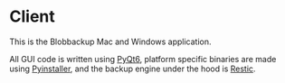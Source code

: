 # Client

This is the Blobbackup Mac and Windows application.

All GUI code is written using [PyQt6](https://www.riverbankcomputing.com/software/pyqt/), platform specific binaries are made using [Pyinstaller](https://pyinstaller.readthedocs.io/en/stable/), and the backup engine under the hood is [Restic](https://github.com/restic/restic).